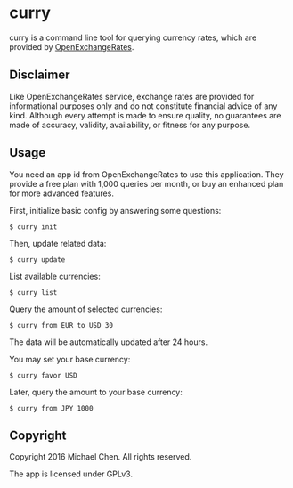 # curry

curry is a command line tool for querying currency rates, which are provided by [OpenExchangeRates](https://openexchangerates.org/).


## Disclaimer

Like OpenExchangeRates service, exchange rates are provided for informational purposes only and do not constitute financial advice of any kind. Although every attempt is made to ensure quality, no guarantees are made of accuracy, validity, availability, or fitness for any purpose.


## Usage

You need an app id from OpenExchangeRates to use this application. They provide a free plan with 1,000 queries per month, or buy an enhanced plan for more advanced features.

First, initialize basic config by answering some questions:

```
$ curry init
```

Then, update related data:

```
$ curry update
```

List available currencies:

```
$ curry list
```

Query the amount of selected currencies:

```
$ curry from EUR to USD 30
```

The data will be automatically updated after 24 hours.

You may set your base currency:

```
$ curry favor USD
```

Later, query the amount to your base currency:

```
$ curry from JPY 1000
```


## Copyright

Copyright 2016 Michael Chen. All rights reserved.

The app is licensed under GPLv3.
